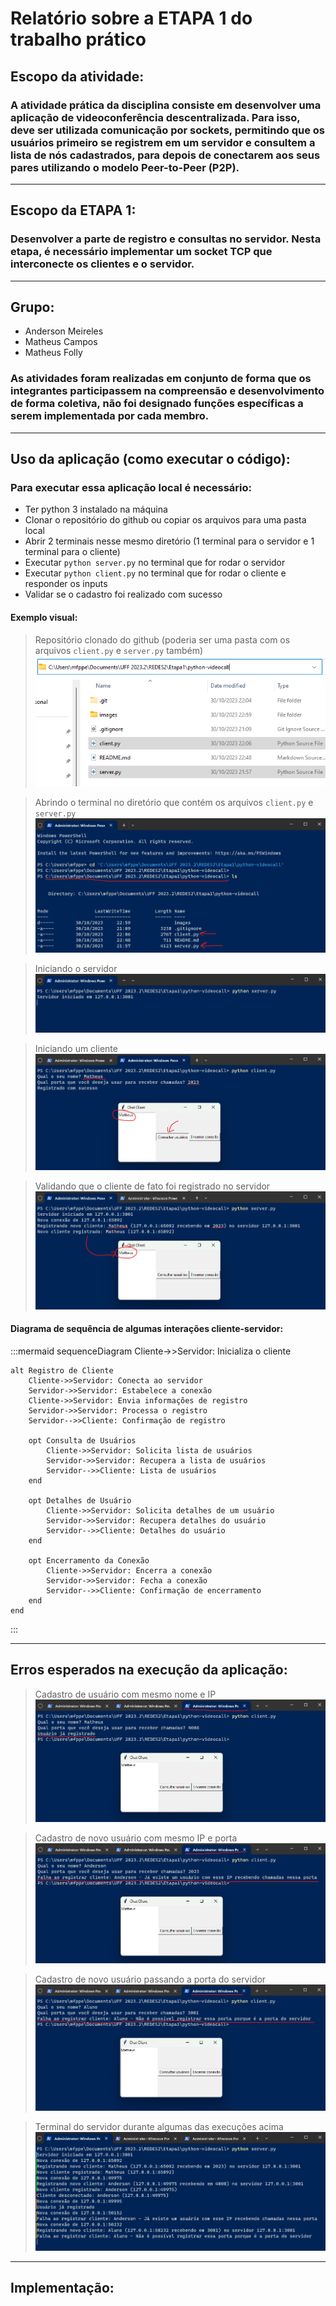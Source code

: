 # Relatório sobre a ETAPA 1 do trabalho prático

## Escopo da atividade:

### A atividade prática da disciplina consiste em desenvolver uma aplicação de videoconferência descentralizada. Para isso, deve ser utilizada comunicação por sockets, permitindo que os usuários primeiro se registrem em um servidor e consultem a lista de nós cadastrados, para depois de conectarem aos seus pares utilizando o modelo Peer-to-Peer (P2P).

---

## Escopo da ETAPA 1:

### Desenvolver a parte de registro e consultas no servidor. Nesta etapa, é necessário implementar um socket TCP que interconecte os clientes e o servidor.

---

## Grupo:
- Anderson Meireles
- Matheus Campos
- Matheus Folly

### As atividades foram realizadas em conjunto de forma que os integrantes participassem na compreensão e desenvolvimento de forma coletiva, não foi designado funções específicas a serem implementada por cada membro.
---

## Uso da aplicação (como executar o código):

### Para executar essa aplicação local é necessário:
* Ter python 3 instalado na máquina
* Clonar o repositório do github ou copiar os arquivos para uma pasta local
* Abrir 2 terminais nesse mesmo diretório (1 terminal para o servidor e 1 terminal para o cliente)
* Executar `python server.py` no terminal que for rodar o servidor
* Executar `python client.py` no terminal que for rodar o cliente e responder os inputs
* Validar se o cadastro foi realizado com sucesso

#### Exemplo visual:

> Repositório clonado do github (poderia ser uma pasta com os arquivos `client.py` e `server.py` também)
![executar1](images/executar1.png)

> Abrindo o terminal no diretório que contém os arquivos `client.py` e `server.py`
![executar2](images/executar2.png)

> Iniciando o servidor
![servidor1](images/servidor1.png)

> Iniciando um cliente
![cliente1](images/cliente1.png)

> Validando que o cliente de fato foi registrado no servidor
![servidor2](images/servidor2.png)

#### Diagrama de sequência de algumas interações cliente-servidor:

:::mermaid
sequenceDiagram
    Cliente->>Servidor: Inicializa o cliente

    alt Registro de Cliente
        Cliente->>Servidor: Conecta ao servidor
        Servidor->>Servidor: Estabelece a conexão
        Cliente->>Servidor: Envia informações de registro
        Servidor->>Servidor: Processa o registro
        Servidor-->>Cliente: Confirmação de registro

        opt Consulta de Usuários
            Cliente->>Servidor: Solicita lista de usuários
            Servidor->>Servidor: Recupera a lista de usuários
            Servidor-->>Cliente: Lista de usuários
        end

        opt Detalhes de Usuário
            Cliente->>Servidor: Solicita detalhes de um usuário
            Servidor->>Servidor: Recupera detalhes do usuário
            Servidor-->>Cliente: Detalhes do usuário
        end

        opt Encerramento da Conexão
            Cliente->>Servidor: Encerra a conexão
            Servidor->>Servidor: Fecha a conexão
            Servidor-->>Cliente: Confirmação de encerramento
        end
    end

:::

---

## Erros esperados na execução da aplicação:

> Cadastro de usuário com mesmo nome e IP
![esperado1](images/esperado1.png)

> Cadastro de novo usuário com mesmo IP e porta
![esperado2](images/esperado2.png)

> Cadastro de novo usuário passando a porta do servidor
![esperado3](images/esperado3.png)

> Terminal do servidor durante algumas das execuções acima
![esperado4](images/esperado4.png)

---

## Implementação:

